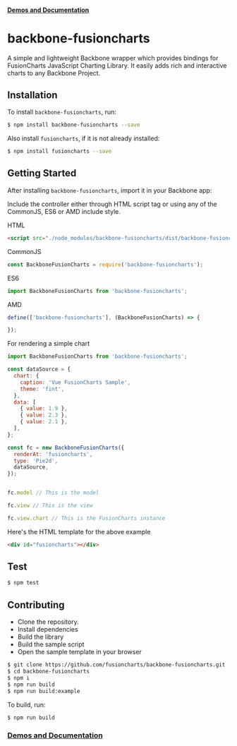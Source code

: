 #### [Demos and Documentation](https://fusioncharts.github.io/backbone-fusioncharts/)

# backbone-fusioncharts

A simple and lightweight Backbone wrapper which provides bindings for FusionCharts JavaScript Charting Library. It easily adds rich and interactive charts to any Backbone Project.

## Installation

To install `backbone-fusioncharts`, run:

```bash
$ npm install backbone-fusioncharts --save
```

Also install `fusioncharts`, if it is not already installed:

```bash
$ npm install fusioncharts --save
```

## Getting Started

After installing `backbone-fusioncharts`, import it in your Backbone app:

Include the controller either through HTML script tag or using any of the CommonJS, ES6 or AMD include style.

HTML
```html
<script src="./node_modules/backbone-fusioncharts/dist/backbone-fusioncharts.min.js" type="text/javascript"></script>
```

CommonJS
```js
const BackboneFusionCharts = require('backbone-fusioncharts');
```

ES6
```js
import BackboneFusionCharts from 'backbone-fusioncharts';
```

AMD
```js
define(['backbone-fusioncharts'], (BackboneFusionCharts) => {

});
```

For rendering a simple chart

```js
import BackboneFusionCharts from 'backbone-fusioncharts';

const dataSource = {
  chart: {
    caption: 'Vue FusionCharts Sample',
    theme: 'fint',
  },
  data: [
    { value: 1.9 },
    { value: 2.3 },
    { value: 2.1 },
  ],
};

const fc = new BackboneFusionCharts({
  renderAt: 'fusioncharts',
  type: 'Pie2d',
  dataSource,
});


fc.model // This is the model

fc.view // This is the view

fc.view.chart // This is the FusionCharts instance
```

Here's the HTML template for the above example

```html
<div id="fusioncharts"></div>
```

## Test

```sh
$ npm test
```

## Contributing

* Clone the repository.
* Install dependencies
* Build the library
* Build the sample script
* Open the sample template in your browser 

```sh
$ git clone https://github.com/fusioncharts/backbone-fusioncharts.git
$ cd backbone-fusioncharts
$ npm i
$ npm run build 
$ npm run build:example
```

To build, run:

```sh
$ npm run build
```

### [Demos and Documentation](https://fusioncharts.github.io/backbone-fusioncharts/)
